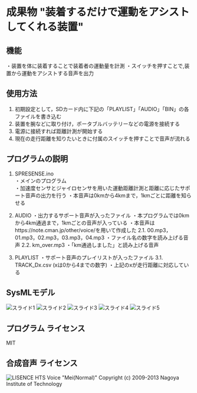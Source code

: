 # 成果物 "装着するだけで運動をアシストしてくれる装置"

## 機能  
・装置を体に装着することで装着者の運動量を計測
・スイッチを押すことで,装置から運動をアシストする音声を出力

## 使用方法  
1. 初期設定として，SDカード内に下記の「PLAYLIST」「AUDIO」「BIN」の各ファイルを書き込む
2. 装置を腕などに取り付け，ポータブルバッテリーなどの電源を接続する  
3. 電源に接続すれば距離計測が開始する
4. 現在の走行距離を知りたいときに付属のスイッチを押すことで音声が流れる

## プログラムの説明  
1. SPRESENSE.ino  
・メインのプログラム  
・加速度センサとジャイロセンサを用いた運動距離計測と距離に応じたサポート音声の出力を行う
・本音声は0kmから4kmまで，1kmごとに距離を知らせる

2. AUDIO
・出力するサポート音声が入ったファイル
・本プログラムでは0kmから4km通過まで，1kmごとの音声が入っている
・本音声はhttps://note.cman.jp/other/voice/を用いて作成した
2.1. 00.mp3，01.mp3，02.mp3，03.mp3，04.mp3
・ファイル名の数字を読み上げる音声
2.2. km_over.mp3
・「km通過しました」と読み上げる音声

3. PLAYLIST 
・サポート音声のプレイリストが入ったファイル
3.1. TRACK_Dx.csv (xは0から4までの数字)
・上記のxが走行距離に対応している

## SysMLモデル  
![スライド1](https://user-images.githubusercontent.com/55196978/105039140-8b68c380-5aa3-11eb-8d15-6a7670e584bb.JPG)
![スライド2](https://user-images.githubusercontent.com/55196978/105039203-9facc080-5aa3-11eb-86eb-43834c9916a7.JPG)
![スライド3](https://user-images.githubusercontent.com/55196978/105039236-a6d3ce80-5aa3-11eb-8d46-01a1409cca77.JPG)
![スライド4](https://user-images.githubusercontent.com/55196978/105039258-adfadc80-5aa3-11eb-9c69-f8e538a083b6.JPG)
![スライド5](https://user-images.githubusercontent.com/55196978/105039281-b521ea80-5aa3-11eb-8d3b-1f72173fbc75.JPG)

##  プログラム ライセンス 
MIT  

## 合成音声 ライセンス
![LISENCE](https://user-images.githubusercontent.com/55196978/105039465-eef2f100-5aa3-11eb-98f3-e4e0cb44beef.png)
HTS Voice "Mei(Normal)" Copyright (c) 2009-2013 Nagoya Institute of Technology
